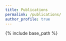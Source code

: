 ```yaml
---
title: Publications
permalink: /publications/
author_profile: true
---
```






{% include base_path %}
